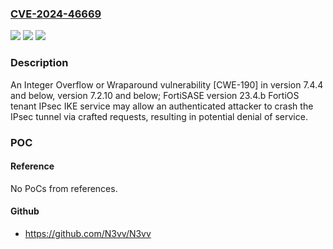 ### [CVE-2024-46669](https://cve.mitre.org/cgi-bin/cvename.cgi?name=CVE-2024-46669)
![](https://img.shields.io/static/v1?label=Product&message=FortiOS&color=blue)
![](https://img.shields.io/static/v1?label=Version&message=7.4.0%3C%3D%207.4.4%20&color=brighgreen)
![](https://img.shields.io/static/v1?label=Vulnerability&message=Denial%20of%20service&color=brighgreen)

### Description

An Integer Overflow or Wraparound vulnerability [CWE-190] in version 7.4.4 and below, version 7.2.10 and below; FortiSASE version 23.4.b FortiOS tenant IPsec IKE service may allow an authenticated attacker to crash the IPsec tunnel via crafted requests, resulting in potential denial of service.

### POC

#### Reference
No PoCs from references.

#### Github
- https://github.com/N3vv/N3vv

